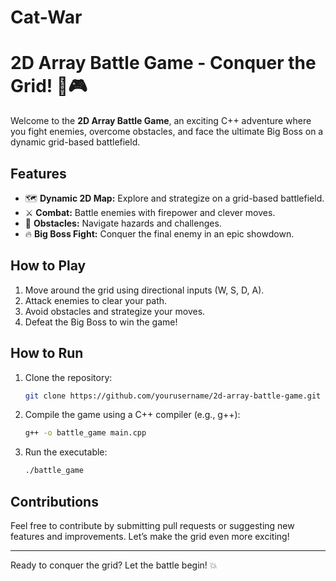 # Cat-War
# 2D Array Battle Game - Conquer the Grid! 🚀🎮

Welcome to the **2D Array Battle Game**, an exciting C++ adventure where you fight enemies, overcome obstacles, and face the ultimate Big Boss on a dynamic grid-based battlefield.

## Features
- 🗺️ **Dynamic 2D Map:** Explore and strategize on a grid-based battlefield.
- ⚔️ **Combat:** Battle enemies with firepower and clever moves.
- 🧱 **Obstacles:** Navigate hazards and challenges.
- 🔥 **Big Boss Fight:** Conquer the final enemy in an epic showdown.

## How to Play
1. Move around the grid using directional inputs (W, S, D, A).
2. Attack enemies to clear your path.
3. Avoid obstacles and strategize your moves.
4. Defeat the Big Boss to win the game!

## How to Run
1. Clone the repository:
   ```bash
   git clone https://github.com/yourusername/2d-array-battle-game.git
   ```
2. Compile the game using a C++ compiler (e.g., g++):
   ```bash
   g++ -o battle_game main.cpp
   ```
3. Run the executable:
   ```bash
   ./battle_game
   ```

## Contributions
Feel free to contribute by submitting pull requests or suggesting new features and improvements. Let’s make the grid even more exciting!

---

Ready to conquer the grid? Let the battle begin! 💥

